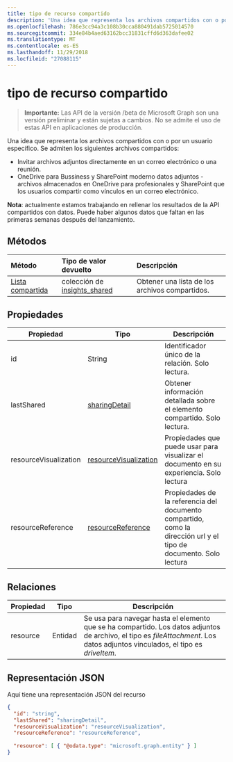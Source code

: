 ```yaml
---
title: tipo de recurso compartido
description: 'Una idea que representa los archivos compartidos con o por un usuario específico. Se admiten los siguientes archivos compartidos:'
ms.openlocfilehash: 786e3cc94a3c108b30cca880491dab5725014570
ms.sourcegitcommit: 334e84b4aed63162bcc31831cffd6d363dafee02
ms.translationtype: MT
ms.contentlocale: es-ES
ms.lasthandoff: 11/29/2018
ms.locfileid: "27088115"
---
```

# <a name="shared-resource-type"></a>tipo de recurso compartido

> **Importante:** Las API de la versión /beta de Microsoft Graph son una versión preliminar y están sujetas a cambios. No se admite el uso de estas API en aplicaciones de producción.

Una idea que representa los archivos compartidos con o por un usuario específico. Se admiten los siguientes archivos compartidos:

- Invitar archivos adjuntos directamente en un correo electrónico o una reunión.
- OneDrive para Bussiness y SharePoint moderno datos adjuntos - archivos almacenados en OneDrive para profesionales y SharePoint que los usuarios compartir como vínculos en un correo electrónico.

**Nota**: actualmente estamos trabajando en rellenar los resultados de la API compartidos con datos. Puede haber algunos datos que faltan en las primeras semanas después del lanzamiento.

## <a name="methods"></a>Métodos

| Método       | Tipo de valor devuelto  |Descripción|
|:---------------|:--------|:----------|
|[Lista compartida](../api/insights-list-shared.md) |colección de [insights_shared](insights-shared.md)| Obtener una lista de los archivos compartidos.|

## <a name="properties"></a>Propiedades

| Propiedad              | Tipo                      | Descripción  |
| -------------         |---------------            | -------------|
| id                    | String                    | Identificador único de la relación. Solo lectura.        |
| lastShared            | [sharingDetail](insights-sharingdetail.md)                | Obtener información detallada sobre el elemento compartido. Solo lectura.        |
| resourceVisualization | [resourceVisualization](insights-resourcevisualization.md)                | Propiedades que puede usar para visualizar el documento en su experiencia. Solo lectura      |
| resourceReference     | [resourceReference](insights-resourcereference.md)                      | Propiedades de la referencia del documento compartido, como la dirección url y el tipo de documento. Solo lectura       |

## <a name="relationships"></a>Relaciones

| Propiedad      | Tipo          | Descripción  |
| ------------- |---------------| -------------|
| resource      | Entidad        | Se usa para navegar hasta el elemento que se ha compartido. Los datos adjuntos de archivo, el tipo es *fileAttachment*. Los datos adjuntos vinculados, el tipo es *driveItem*. |

## <a name="json-representation"></a>Representación JSON
Aquí tiene una representación JSON del recurso

```json
{
  "id": "string",
  "lastShared": "sharingDetail",
  "resourceVisualization": "resourceVisualization",
  "resourceReference": "resourceReference",
  
  "resource": [ { "@odata.type": "microsoft.graph.entity" } ]
}
```